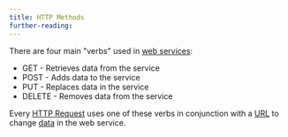 ```yaml
---
title: HTTP Methods
further-reading:
---
```



There are four main "verbs" used in [web services](/web-services-or-web-apis):
* GET - Retrieves data from the service
* POST - Adds data to the service
* PUT - Replaces data in the service
* DELETE - Removes data from the service

Every [HTTP Request](/request) uses one of these verbs in conjunction with
a [URL](/url-uniform-resource-locator) to change [data](/data) in the web
service.
